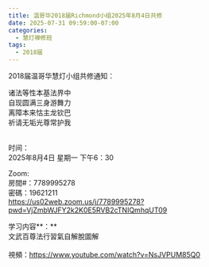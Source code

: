 ```yaml
---
title: 温哥华2018届Richmond小组2025年8月4日共修
date: 2025-07-31 09:59:00-07:00
categories:
  - 慧灯禅修班
tags:
  - 2018届
---
```

2018届温哥华慧灯小组共修通知：

诸法等性本基法界中\
自现圆满三身游舞力\
离障本来怙主龙钦巴\
祈请无垢光尊常护我

\
时间：\
2025年8月4日 星期一 下午6：30

Zoom:\
房間#：7789995278\
密碼：19621211\
https://us02web.zoom.us/j/7789995278?pwd=VjZmbWJFY2k2K0E5RVB2cTNIQmhqUT09

学习内容**：**\
文武百尊法行習氣自解脫圖解\
[](https://www.huidengchanxiu.net/5jx/3jgsd/22)\
視頻：https://www.youtube.com/watch?v=NsJVPUM85Q0
